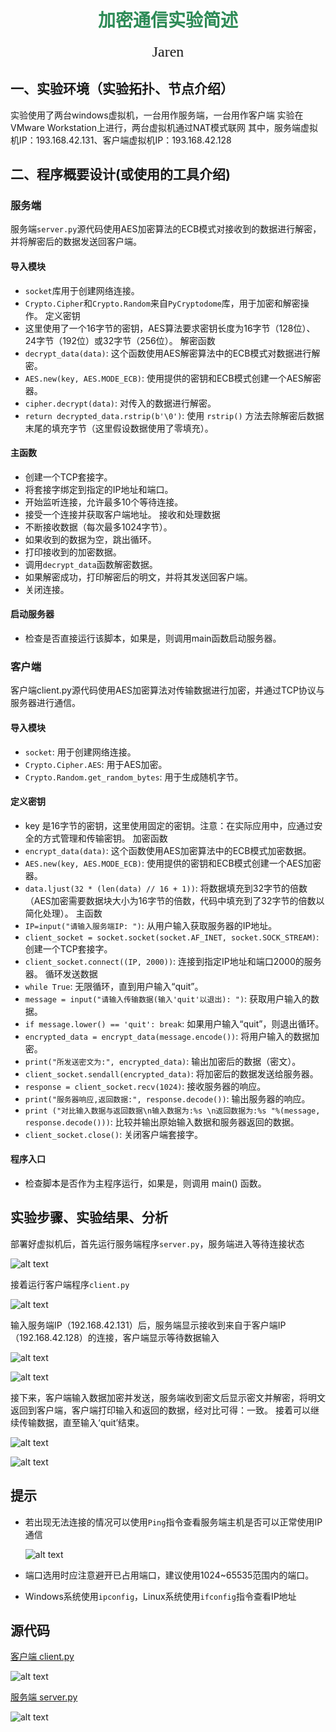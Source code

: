 # <center><font face="黑体" font color=SeaGreen >加密通信实验简述</font></center>
<center><font face="楷体" size =5 >Jaren</font></center> 

## 一、实验环境（实验拓扑、节点介绍）
实验使用了两台windows虚拟机，一台用作服务端，一台用作客户端
实验在VMware Workstation上进行，两台虚拟机通过NAT模式联网
其中，服务端虚拟机IP：193.168.42.131、客户端虚拟机IP：193.168.42.128

## 二、程序概要设计(或使用的工具介绍)
### 服务端
服务端`server.py`源代码使用AES加密算法的ECB模式对接收到的数据进行解密，并将解密后的数据发送回客户端。
 
#### 导入模块
- `socket`库用于创建网络连接。
- `Crypto.Cipher`和`Crypto.Random`来自`PyCryptodome`库，用于加密和解密操作。
定义密钥
- 这里使用了一个16字节的密钥，AES算法要求密钥长度为16字节（128位）、24字节（192位）或32字节（256位）。
解密函数
- `decrypt_data(data)`: 这个函数使用AES解密算法中的ECB模式对数据进行解密。
- `AES.new(key, AES.MODE_ECB)`: 使用提供的密钥和ECB模式创建一个AES解密器。
- `cipher.decrypt(data)`: 对传入的数据进行解密。
- `return decrypted_data.rstrip(b'\0')`: 使用 `rstrip()` 方法去除解密后数据末尾的填充字节（这里假设数据使用了零填充）。


#### 主函数
- 创建一个TCP套接字。
- 将套接字绑定到指定的IP地址和端口。
- 开始监听连接，允许最多10个等待连接。
- 接受一个连接并获取客户端地址。
接收和处理数据
- 不断接收数据（每次最多1024字节）。
- 如果收到的数据为空，跳出循环。
- 打印接收到的加密数据。
- 调用`decrypt_data`函数解密数据。
- 如果解密成功，打印解密后的明文，并将其发送回客户端。
- 关闭连接。

#### 启动服务器
- 检查是否直接运行该脚本，如果是，则调用main函数启动服务器。

### 客户端
客户端client.py源代码使用AES加密算法对传输数据进行加密，并通过TCP协议与服务器进行通信。
 
#### 导入模块
- `socket`: 用于创建网络连接。
- `Crypto.Cipher.AES`: 用于AES加密。
- `Crypto.Random.get_random_bytes`: 用于生成随机字节。
#### 定义密钥
- key 是16字节的密钥，这里使用固定的密钥。注意：在实际应用中，应通过安全的方式管理和传输密钥。
加密函数
- `encrypt_data(data)`: 这个函数使用AES加密算法中的ECB模式加密数据。
- `AES.new(key, AES.MODE_ECB)`: 使用提供的密钥和ECB模式创建一个AES加密器。
- `data.ljust(32 * (len(data) // 16 + 1))`: 将数据填充到32字节的倍数（AES加密需要数据块大小为16字节的倍数，代码中填充到了32字节的倍数以简化处理）。
主函数
- `IP=input("请输入服务端IP: ")`: 从用户输入获取服务器的IP地址。
- `client_socket = socket.socket(socket.AF_INET, socket.SOCK_STREAM)`: 创建一个TCP套接字。
- `client_socket.connect((IP, 2000))`: 连接到指定IP地址和端口2000的服务器。
循环发送数据
- `while True`: 无限循环，直到用户输入“quit”。
- `message = input("请输入传输数据(输入'quit'以退出): ")`: 获取用户输入的数据。
- `if message.lower() == 'quit': break`: 如果用户输入“quit”，则退出循环。
- `encrypted_data = encrypt_data(message.encode())`: 将用户输入的数据加密。
- `print("所发送密文为:", encrypted_data)`: 输出加密后的数据（密文）。
- `client_socket.sendall(encrypted_data)`: 将加密后的数据发送给服务器。
- `response = client_socket.recv(1024)`: 接收服务器的响应。
- `print("服务器响应,返回数据:", response.decode())`: 输出服务器的响应。
- `print ("对比输入数据与返回数据\n输入数据为:%s \n返回数据为:%s "%(message, response.decode()))`: 比较并输出原始输入数据和服务器返回的数据。
- `client_socket.close()`: 关闭客户端套接字。
#### 程序入口
- 检查脚本是否作为主程序运行，如果是，则调用 main() 函数。

## 实验步骤、实验结果、分析
部署好虚拟机后，首先运行服务端程序`server.py`，服务端进入等待连接状态
 
![alt text](<img/屏幕截图 2024-05-20 143631.png>)

接着运行客户端程序`client.py`
 
![alt text](<img/屏幕截图 2024-05-20 143646.png>)

输入服务端IP（192.168.42.131）后，服务端显示接收到来自于客户端IP（192.168.42.128）的连接，客户端显示等待数据输入

![alt text](<img/屏幕截图 2024-05-20 143727.png>)  

![alt text](<img/屏幕截图 2024-05-20 143738.png>)

接下来，客户端输入数据加密并发送，服务端收到密文后显示密文并解密，将明文返回到客户端，客户端打印输入和返回的数据，经对比可得：一致。 
接着可以继续传输数据，直至输入‘quit’结束。 

![alt text](<img/屏幕截图 2024-05-20 143825.png>)

![alt text](<img/屏幕截图 2024-05-20 143815.png>)

## 提示
- 若出现无法连接的情况可以使用`Ping`指令查看服务端主机是否可以正常使用IP通信

    ![alt text](<img/屏幕截图 2024-05-20 144044.png>)

- 端口选用时应注意避开已占用端口，建议使用1024~65535范围内的端口。
- Windows系统使用`ipconfig`，Linux系统使用`ifconfig`指令查看IP地址

## 源代码
[客户端 client.py](client.py)

![alt text](<img/屏幕截图 2024-05-20 143218.png>)

[服务端 server.py](server.py)

![alt text](<img/屏幕截图 2024-05-20 143224.png>)